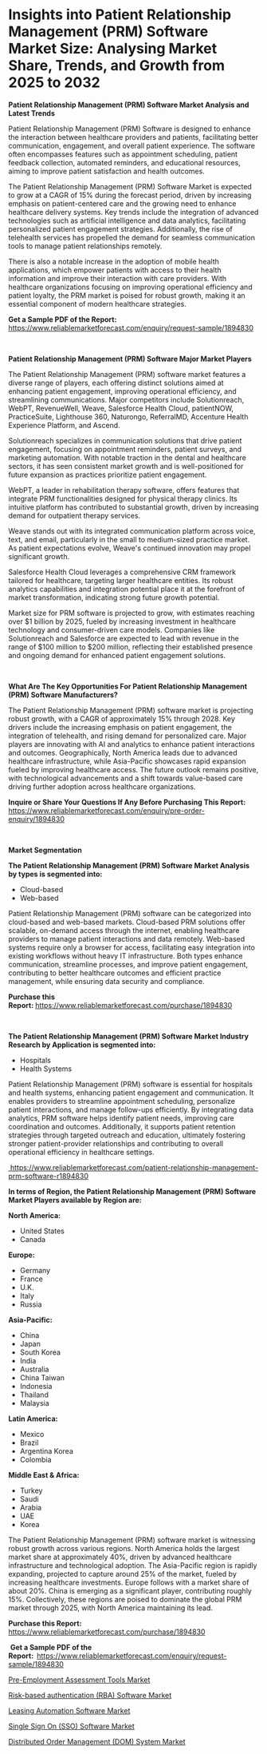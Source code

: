 <p><h1>Insights into Patient Relationship Management (PRM) Software Market Size: Analysing Market Share, Trends, and Growth from 2025 to 2032</h1></p><p><strong>Patient Relationship Management (PRM) Software Market Analysis and Latest Trends</strong></p>
<p><p>Patient Relationship Management (PRM) Software is designed to enhance the interaction between healthcare providers and patients, facilitating better communication, engagement, and overall patient experience. The software often encompasses features such as appointment scheduling, patient feedback collection, automated reminders, and educational resources, aiming to improve patient satisfaction and health outcomes.</p><p>The Patient Relationship Management (PRM) Software Market is expected to grow at a CAGR of 15% during the forecast period, driven by increasing emphasis on patient-centered care and the growing need to enhance healthcare delivery systems. Key trends include the integration of advanced technologies such as artificial intelligence and data analytics, facilitating personalized patient engagement strategies. Additionally, the rise of telehealth services has propelled the demand for seamless communication tools to manage patient relationships remotely.</p><p>There is also a notable increase in the adoption of mobile health applications, which empower patients with access to their health information and improve their interaction with care providers. With healthcare organizations focusing on improving operational efficiency and patient loyalty, the PRM market is poised for robust growth, making it an essential component of modern healthcare strategies.</p></p>
<p><strong>Get a Sample PDF of the Report:&nbsp;</strong> <a href="https://www.reliablemarketforecast.com/enquiry/request-sample/1894830?utm_campaign=1875&utm_medium=2&utm_source=Github&utm_content=ia&utm_term=28032025&utm_id=patient-relationship-management-prm-software">https://www.reliablemarketforecast.com/enquiry/request-sample/1894830</a></p>
<p>&nbsp;</p>
<p><strong>Patient Relationship Management (PRM) Software Major Market Players</strong></p>
<p><p>The Patient Relationship Management (PRM) software market features a diverse range of players, each offering distinct solutions aimed at enhancing patient engagement, improving operational efficiency, and streamlining communications. Major competitors include Solutionreach, WebPT, RevenueWell, Weave, Salesforce Health Cloud, patientNOW, PracticeSuite, Lighthouse 360, Naturongo, ReferralMD, Accenture Health Experience Platform, and Ascend.</p><p>Solutionreach specializes in communication solutions that drive patient engagement, focusing on appointment reminders, patient surveys, and marketing automation. With notable traction in the dental and healthcare sectors, it has seen consistent market growth and is well-positioned for future expansion as practices prioritize patient engagement.</p><p>WebPT, a leader in rehabilitation therapy software, offers features that integrate PRM functionalities designed for physical therapy clinics. Its intuitive platform has contributed to substantial growth, driven by increasing demand for outpatient therapy services.</p><p>Weave stands out with its integrated communication platform across voice, text, and email, particularly in the small to medium-sized practice market. As patient expectations evolve, Weave's continued innovation may propel significant growth.</p><p>Salesforce Health Cloud leverages a comprehensive CRM framework tailored for healthcare, targeting larger healthcare entities. Its robust analytics capabilities and integration potential place it at the forefront of market transformation, indicating strong future growth potential.</p><p>Market size for PRM software is projected to grow, with estimates reaching over $1 billion by 2025, fueled by increasing investment in healthcare technology and consumer-driven care models. Companies like Solutionreach and Salesforce are expected to lead with revenue in the range of $100 million to $200 million, reflecting their established presence and ongoing demand for enhanced patient engagement solutions.</p></p>
<p>&nbsp;</p>
<p><strong>What Are The Key Opportunities For Patient Relationship Management (PRM) Software Manufacturers?</strong></p>
<p><p>The Patient Relationship Management (PRM) software market is projecting robust growth, with a CAGR of approximately 15% through 2028. Key drivers include the increasing emphasis on patient engagement, the integration of telehealth, and rising demand for personalized care. Major players are innovating with AI and analytics to enhance patient interactions and outcomes. Geographically, North America leads due to advanced healthcare infrastructure, while Asia-Pacific showcases rapid expansion fueled by improving healthcare access. The future outlook remains positive, with technological advancements and a shift towards value-based care driving further adoption across healthcare organizations.</p></p>
<p><strong>Inquire or Share Your Questions If Any Before Purchasing This Report:</strong> <a href="https://www.reliablemarketforecast.com/enquiry/pre-order-enquiry/1894830?utm_campaign=1875&utm_medium=2&utm_source=Github&utm_content=ia&utm_term=28032025&utm_id=patient-relationship-management-prm-software">https://www.reliablemarketforecast.com/enquiry/pre-order-enquiry/1894830</a></p>
<p>&nbsp;</p>
<p><strong>Market Segmentation</strong></p>
<p><strong>The Patient Relationship Management (PRM) Software Market Analysis by types is segmented into:</strong></p>
<p><ul><li>Cloud-based</li><li>Web-based</li></ul></p>
<p><p>Patient Relationship Management (PRM) software can be categorized into cloud-based and web-based markets. Cloud-based PRM solutions offer scalable, on-demand access through the internet, enabling healthcare providers to manage patient interactions and data remotely. Web-based systems require only a browser for access, facilitating easy integration into existing workflows without heavy IT infrastructure. Both types enhance communication, streamline processes, and improve patient engagement, contributing to better healthcare outcomes and efficient practice management, while ensuring data security and compliance.</p></p>
<p><strong>Purchase this Report:&nbsp;</strong><a href="https://www.reliablemarketforecast.com/purchase/1894830?utm_campaign=1875&utm_medium=2&utm_source=Github&utm_content=ia&utm_term=28032025&utm_id=patient-relationship-management-prm-software">https://www.reliablemarketforecast.com/purchase/1894830</a></p>
<p>&nbsp;</p>
<p><strong>The Patient Relationship Management (PRM) Software Market Industry Research by Application is segmented into:</strong></p>
<p><ul><li>Hospitals</li><li>Health Systems</li></ul></p>
<p><p>Patient Relationship Management (PRM) software is essential for hospitals and health systems, enhancing patient engagement and communication. It enables providers to streamline appointment scheduling, personalize patient interactions, and manage follow-ups efficiently. By integrating data analytics, PRM software helps identify patient needs, improving care coordination and outcomes. Additionally, it supports patient retention strategies through targeted outreach and education, ultimately fostering stronger patient-provider relationships and contributing to overall operational efficiency in healthcare settings.</p></p>
<p><a href="https://www.reliablemarketforecast.com/patient-relationship-management-prm-software-r1894830?utm_campaign=1875&utm_medium=2&utm_source=Github&utm_content=ia&utm_term=28032025&utm_id=patient-relationship-management-prm-software">&nbsp;https://www.reliablemarketforecast.com/patient-relationship-management-prm-software-r1894830</a></p>
<p><strong>In terms of Region, the Patient Relationship Management (PRM) Software Market Players available by Region are:</strong></p>
<p>
    <p> <strong> North America: </strong>
        <ul>
            <li>United States</li>
            <li>Canada</li>
        </ul>
        </p> 
    <p> <strong> Europe: </strong>
        <ul>
            <li>Germany</li>
            <li>France</li>
            <li>U.K.</li>
            <li>Italy</li>
            <li>Russia</li>
        </ul>
        </p> 
    <p> <strong> Asia-Pacific: </strong>
        <ul>
            <li>China</li>
            <li>Japan</li>
            <li>South Korea</li>
            <li>India</li>
            <li>Australia</li>
            <li>China Taiwan</li>
            <li>Indonesia</li>
            <li>Thailand</li>
            <li>Malaysia</li>
        </ul>
        </p> 
    <p> <strong> Latin America: </strong>
        <ul>
            <li>Mexico</li>
            <li>Brazil</li>
            <li>Argentina Korea</li>
            <li>Colombia</li>
        </ul>
        </p> 
    <p> <strong> Middle East & Africa: </strong>
        <ul>
            <li>Turkey</li>
            <li>Saudi</li>
            <li>Arabia</li>
            <li>UAE</li>
            <li>Korea</li>
        </ul>
    </p>
    </p>
<p><p>The Patient Relationship Management (PRM) software market is witnessing robust growth across various regions. North America holds the largest market share at approximately 40%, driven by advanced healthcare infrastructure and technological adoption. The Asia-Pacific region is rapidly expanding, projected to capture around 25% of the market, fueled by increasing healthcare investments. Europe follows with a market share of about 20%. China is emerging as a significant player, contributing roughly 15%. Collectively, these regions are poised to dominate the global PRM market through 2025, with North America maintaining its lead.</p></p>
<p><strong>Purchase this Report: </strong><a href="https://www.reliablemarketforecast.com/purchase/1894830?utm_campaign=1875&utm_medium=2&utm_source=Github&utm_content=ia&utm_term=28032025&utm_id=patient-relationship-management-prm-software">https://www.reliablemarketforecast.com/purchase/1894830</a></p>
<p>&nbsp;<strong>Get a Sample PDF of the Report:&nbsp;&nbsp;</strong><a href="https://www.reliablemarketforecast.com/enquiry/request-sample/1894830?utm_campaign=1875&utm_medium=2&utm_source=Github&utm_content=ia&utm_term=28032025&utm_id=patient-relationship-management-prm-software">https://www.reliablemarketforecast.com/enquiry/request-sample/1894830</a></p>
<p><strong></strong></p>
<p><p><a href="https://github.com/rentzszaszjn/Market-Research-Report-List-1/blob/main/pre-employment-assessment-tools-market.md?utm_campaign=1875&utm_medium=2&utm_source=Github&utm_content=ia&utm_term=28032025&utm_id=patient-relationship-management-prm-software">Pre-Employment Assessment Tools Market</a></p><p><a href="https://github.com/kevoncesya4j/Market-Research-Report-List-1/blob/main/risk-based-authentication-rba-software-market.md?utm_campaign=1875&utm_medium=2&utm_source=Github&utm_content=ia&utm_term=28032025&utm_id=patient-relationship-management-prm-software">Risk-based authentication (RBA) Software Market</a></p><p><a href="https://github.com/sitarzerpa3d/Market-Research-Report-List-1/blob/main/leasing-automation-software-market.md?utm_campaign=1875&utm_medium=2&utm_source=Github&utm_content=ia&utm_term=28032025&utm_id=patient-relationship-management-prm-software">Leasing Automation Software Market</a></p><p><a href="https://github.com/ziringebrur1/Market-Research-Report-List-1/blob/main/single-sign-on-sso-software-market.md?utm_campaign=1875&utm_medium=2&utm_source=Github&utm_content=ia&utm_term=28032025&utm_id=patient-relationship-management-prm-software">Single Sign On (SSO) Software Market</a></p><p><a href="https://github.com/perbetpereir/Market-Research-Report-List-1/blob/main/distributed-order-management-dom-system-market.md?utm_campaign=1875&utm_medium=2&utm_source=Github&utm_content=ia&utm_term=28032025&utm_id=patient-relationship-management-prm-software">Distributed Order Management (DOM) System Market</a></p></p>